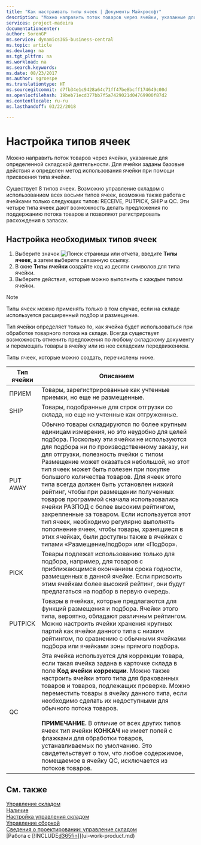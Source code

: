 ```yaml
---
title: "Как настраивать типы ячеек | Документы Майкрософт"
description: "Можно направить поток товаров через ячейки, указанные для определенной складской деятельности. Для ячейки заданы базовые действия и определен метод использования ячейки при помощи присвоения типа ячейки."
services: project-madeira
documentationcenter: 
author: SorenGP
ms.service: dynamics365-business-central
ms.topic: article
ms.devlang: na
ms.tgt_pltfrm: na
ms.workload: na
ms.search.keywords: 
ms.date: 08/23/2017
ms.author: sgroespe
ms.translationtype: HT
ms.sourcegitcommit: d7fb34e1c9428a64c71ff47be8bcff174649c00d
ms.openlocfilehash: 19beb71ecd377bb7f5a7429021d04769900f87d2
ms.contentlocale: ru-ru
ms.lasthandoff: 03/22/2018

---
```

# <a name="set-up-bin-types"></a>Настройка типов ячеек
Можно направить поток товаров через ячейки, указанные для определенной складской деятельности. Для ячейки заданы базовые действия и определен метод использования ячейки при помощи присвоения типа ячейки.  

Существует 8 типов ячеек. Возможно управление складом с использованием всех восьми типов ячеек, возможна также работа с ячейками только следующих типов: RECEIVE, PUTPICK, SHIP и QC. Эти четыре типа ячеек дают возможность делать предложения по поддержанию потока товаров и позволяют регистрировать расхождения в запасах.  

## <a name="to-set-up-the-bin-types-you-want-to-use"></a>Настройка необходимых типов ячеек  
1.  Выберите значок ![Поиск страницы или отчета](media/ui-search/search_small.png "Значок поиска страницы или отчета"), введите **Типы ячеек**, а затем выберите связанную ссылку.  
2.  В окне **Типы ячейки** создайте код из десяти символов для типа ячейки.  
3.  Выберите действия, которые можно выполнить с каждым типом ячейки.  

> [!NOTE]  
>  Типы ячеек можно применять только в том случае, если на складе используется расширенный подбор и размещение.  

Тип ячейки определяет только то, как ячейка будет использоваться при обработке товарного потока на складе. Всегда существует возможность отменить предложения по любому складскому документу и перемещать товары в ячейку или из нее складским передвижением.  

Типы ячеек, которые можно создать, перечислены ниже.  

|Тип ячейки|Описанием|  
|------------------|---------------------------------------|  
|ПРИЕМ|Товары, зарегистрированные как учтенные приемки, но еще не размещенные.|  
|SHIP|Товары, подобранные для строк отгрузки со склада, но еще не учтенные как отгруженные.|  
|PUT AWAY|Обычно товары складируются по более крупным единицам измерения, но это неудобно для целей подбора. Поскольку эти ячейки не используются для подбора ни по производственному заказу, ни для отгрузки, полезность ячейки с типом Размещение может оказаться небольшой, но этот тип ячеек может быть полезен при покупке большого количества товаров. Для ячеек этого типа всегда должен быть установлен низкий рейтинг, чтобы при размещении полученных товаров программой сначала использовались ячейки РАЗПОД с более высоким рейтингом, закрепленные за товаром. Если используется этот тип ячеек, необходимо регулярно выполнять пополнение ячеек, чтобы товары, хранящиеся в этих ячейках, были доступны также в ячейках с типами «Размещение/подбор» или «Подбор».|  
|PICK|Товары подлежат использованию только для подбора, например, для товаров с приближающимся окончанием срока годности, размещенных в данной ячейке. Если присвоить этим ячейкам более высокий рейтинг, они будут предлагаться на подбор в первую очередь.|  
|PUTPICK|Товары в ячейках, которые предлагаются для функций размещения и подбора. Ячейки этого типа, вероятно, обладают различным рейтингом. Можно настроить ячейки хранения крупных партий как ячейки данного типа с низким рейтингом, по сравнению с обычными ячейками подбора или ячейками зоны прямого подбора.|  
|QC|Эта ячейка используется для коррекции товара, если такая ячейка задана в карточке склада в поле **Код ячейки коррекции**. Можно также настроить ячейки этого типа для бракованных товаров и товаров, подлежащих проверке. Можно переместить товары в ячейку данного типа, если необходимо сделать их недоступными для обычного потока товаров.<br /><br /> **ПРИМЕЧАНИЕ.** В отличие от всех других типов ячеек тип ячейки **КОНКАЧ** не имеет полей с флажками для обработки товаров, устанавливаемых по умолчанию. Это свидетельствует о том, что любое содержимое, помещаемое в ячейку QC, исключается из потоков товаров.|  

## <a name="see-also"></a>См. также
[Управление складом](warehouse-manage-warehouse.md)  
[Наличие](inventory-manage-inventory.md)  
[Настройка управления складом](warehouse-setup-warehouse.md)     
[Управление сборкой](assembly-assemble-items.md)    
[Сведения о проектировании: управление складом](design-details-warehouse-management.md)  
[Работа с [!INCLUDE[d365fin](includes/d365fin_md.md)]](ui-work-product.md)

